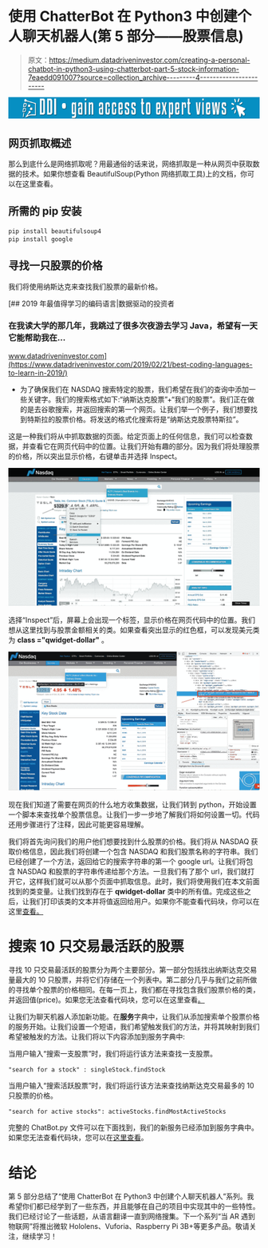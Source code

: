 # 使用 ChatterBot 在 Python3 中创建个人聊天机器人(第 5 部分——股票信息)

> 原文：<https://medium.datadriveninvestor.com/creating-a-personal-chatbot-in-python3-using-chatterbot-part-5-stock-information-7eaedd091007?source=collection_archive---------4----------------------->

[![](img/a49dafcd5713d1098ba707f28748daa2.png)](http://www.track.datadriveninvestor.com/1B9E)

## 网页抓取概述

那么到底什么是网络抓取呢？用最通俗的话来说，网络抓取是一种从网页中获取数据的技术。如果你想查看 BeautifulSoup(Python 网络抓取工具)上的文档，你可以在这里查看。

## 所需的 pip 安装

```
pip install beautifulsoup4
pip install google
```

## 寻找一只股票的价格

我们将使用纳斯达克来查找我们股票的最新价格。

[](https://www.datadriveninvestor.com/2019/02/21/best-coding-languages-to-learn-in-2019/) [## 2019 年最值得学习的编码语言|数据驱动的投资者

### 在我读大学的那几年，我跳过了很多次夜游去学习 Java，希望有一天它能帮助我在…

www.datadriveninvestor.com](https://www.datadriveninvestor.com/2019/02/21/best-coding-languages-to-learn-in-2019/) 

*   为了确保我们在 NASDAQ 搜索特定的股票，我们希望在我们的查询中添加一些关键字。我们的搜索格式如下:“纳斯达克股票”+“我们的股票”。我们正在做的是去谷歌搜索，并返回搜索的第一个网页。让我们举一个例子，我们想要找到特斯拉的股票价格。将发送的格式化搜索将是“纳斯达克股票特斯拉”。

这是一种我们将从中抓取数据的页面。给定页面上的任何信息，我们可以检查数据，并查看它在网页代码中的位置。让我们开始有趣的部分。因为我们将处理股票的价格，所以突出显示价格，右键单击并选择 Inspect。

![](img/ca354e0a49ed8c35dfcc6fdb7838f034.png)

选择“Inspect”后，屏幕上会出现一个标签，显示价格在网页代码中的位置。我们想从这里找到与股票金额相关的类。如果查看突出显示的红色框，可以发现美元类为 **class ="qwidget-dollar"** 。

![](img/cd553f7479f4ec38f80e57de79866438.png)

现在我们知道了需要在网页的什么地方收集数据，让我们转到 python，开始设置一个脚本来查找单个股票信息。让我们一步一步地了解我们将如何设置一切。代码还用步骤进行了注释，因此可能更容易理解。

我们将首先询问我们的用户他们想要找到什么股票的价格。我们将从 NASDAQ 获取价格信息，因此我们将创建一个包含 NASDAQ 和我们股票名称的字符串。我们已经创建了一个方法，返回给它的搜索字符串的第一个 google url。让我们将包含 NASDAQ 和股票的字符串传递给那个方法。一旦我们有了那个 url，我们就打开它，这样我们就可以从那个页面中抓取信息。此时，我们将使用我们在本文前面找到的类变量。让我们找到存在于 **qwidget-dollar** 类中的所有值。完成这些之后，让我们打印该类的文本并将值返回给用户。如果你不能查看代码块，你可以在这里[查看。](https://gist.github.com/Boellis/e1212b280caf67fd0dd516ee37960664)

# 搜索 10 只交易最活跃的股票

寻找 10 只交易最活跃的股票分为两个主要部分。第一部分包括找出纳斯达克交易量最大的 10 只股票，并将它们存储在一个列表中。第二部分几乎与我们之前所做的寻找单个股票的价格相同。在每一页上，我们都在寻找包含我们股票价格的类，并返回值(price)。如果您无法查看代码块，您可以在这里查看[。](https://gist.github.com/Boellis/744de3742c748241e7f0364cf18cb07e)

让我们为聊天机器人添加新功能。在**服务**字典中，让我们从添加搜索单个股票价格的服务开始。让我们设置一个短语，我们希望触发我们的方法，并将其映射到我们希望被触发的方法。让我们将以下内容添加到服务字典中:

当用户输入“搜索一支股票”时，我们将运行该方法来查找一支股票。

```
"search for a stock" : singleStock.findStock
```

当用户输入“搜索活跃股票”时，我们将运行该方法来查找纳斯达克交易最多的 10 只股票的价格。

```
"search for active stocks": activeStocks.findMostActiveStocks
```

完整的 ChatBot.py 文件可以在下面找到，我们的新服务已经添加到服务字典中。如果您无法查看代码块，您可以在[这里查看](https://gist.github.com/Boellis/707c4712fab62ed79e88b7f68719a5ff)。

# 结论

第 5 部分总结了“使用 ChatterBot 在 Python3 中创建个人聊天机器人”系列。我希望你们都已经学到了一些东西，并且能够在自己的项目中实现其中的一些特性。我们已经讨论了一些话题，从语言翻译一直到网络搜集。下一个系列“当 AR 遇到物联网”将推出微软 Hololens、Vuforia、Raspberry Pi 3B+等更多产品。敬请关注，继续学习！